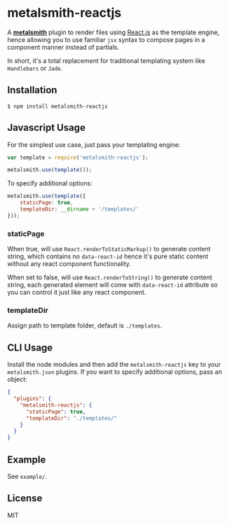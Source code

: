 
# metalsmith-reactjs

  A **[metalsmith](https://github.com/segmentio/metalsmith)** plugin to render files using [React.js](http://facebook.github.io/react/) as the template engine, hence allowing you to use familiar `jsx` syntax to compose pages in a component manner instead of partials.

  In short, it's a total replacement for traditional templating system like `Handlebars` or `Jade`.


## Installation

    $ npm install metalsmith-reactjs

## Javascript Usage

  For the simplest use case, just pass your templating engine:

```js
var template = require('metalsmith-reactjs');

metalsmith.use(template());
```

  To specify additional options:

```js
metalsmith.use(template({
    staticPage: true, 
    templateDir: __dirname + '/templates/' 
}));
```

### staticPage
When true, will use `React.renderToStaticMarkup()` to generate content string, which contains no `data-react-id` hence it's pure static content without any react component functionality.

When set to false, will use `React.renderToString()` to generate content string, each generated element will come with `data-react-id` attribute so you can control it just like any react component.

### templateDir
Assign path to template folder, default is `./templates`.


## CLI Usage

  Install the node modules and then add the `metalsmith-reactjs` key to your `metalsmith.json` plugins. If you want to specify additional options, pass an object:

```json
{
  "plugins": {
    "metalsmith-reactjs": {
      "staticPage": true,
      "templateDir": "./templates/"
    }
  }
}
```

## Example

See `example/`.

## License

  MIT